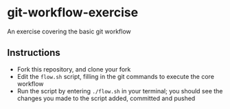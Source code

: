 # git-workflow-exercise
An exercise covering the basic git workflow

## Instructions
* Fork this repository, and clone your fork
* Edit the ```flow.sh``` script, filling in the git commands to execute the core workflow
* Run the script by entering ```./flow.sh``` in your terminal; you should see the changes you made to the script added, committed and pushed
